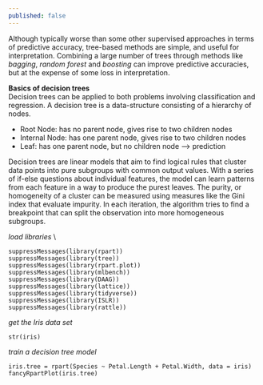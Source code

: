 ```yaml
---
published: false
---
```


Although typically worse than some other supervised approaches in terms of predictive accuracy, tree-based methods are simple, and useful for interpretation. Combining a large number of trees through methods like _bagging_, _random forest_ and _boosting_ can improve predictive accuracies, but at the expense of some loss in interpretation. 

**Basics of decision trees** \
Decision trees can be applied to both problems involving classification and regression. A decision tree is a data-structure consisting of a hierarchy of nodes. 

* Root Node: has no parent node, gives rise to two children nodes
* Internal Node: has one parent node, gives rise to two children nodes
* Leaf: has one parent node, but no children node --> prediction

Decision trees are linear models that aim to find logical rules that cluster data points into pure subgroups with common output values. With a series of if-else questions about individual features, the model can learn patterns from each feature in a way to produce the purest leaves. The purity, or homogeneity of a cluster can be measured using measures like the Gini index that evaluate impurity. In each iteration, the algorithm tries to find a breakpoint that can split the observation into more homogeneous subgroups. 

*load libraries* \
```{r}
suppressMessages(library(rpart))
suppressMessages(library(tree))
suppressMessages(library(rpart.plot))
suppressMessages(library(mlbench))
suppressMessages(library(DAAG))
suppressMessages(library(lattice))
suppressMessages(library(tidyverse))
suppressMessages(library(ISLR))
suppressMessages(library(rattle))
```
*get the Iris data set*
```{r}
str(iris)
```
*train a decision tree model*
```{r}
iris.tree = rpart(Species ~ Petal.Length + Petal.Width, data = iris)
fancyRpartPlot(iris.tree)
```
